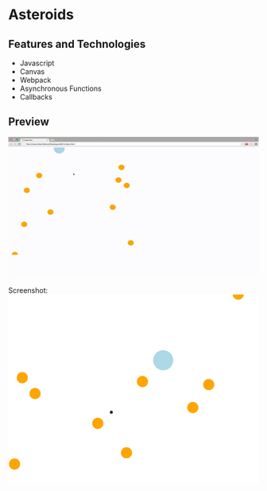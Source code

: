# Asteroids

## Features and Technologies

- Javascript
- Canvas
- Webpack
- Asynchronous Functions
- Callbacks

## Preview

![demo](docs/asteroidsDemo.gif)

Screenshot:
![screenshot](docs/screenshot.png)
